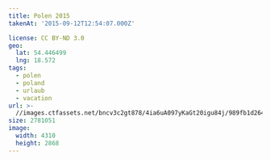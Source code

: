 ```yaml
---
title: Polen 2015
takenAt: '2015-09-12T12:54:07.000Z'

license: CC BY-ND 3.0
geo:
  lat: 54.446499
  lng: 18.572
tags:
  - polen
  - poland
  - urlaub
  - vacation
url: >-
  //images.ctfassets.net/bncv3c2gt878/4ia6uA097yKaGt20igu84j/989fb1d2647b05d6dd60897a76050382/polen-2015_25836862092_o
size: 2781051
image:
  width: 4310
  height: 2868
---
```

